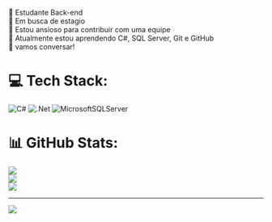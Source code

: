 🔭 Estudante Back-end<br>👯 Em busca de estagio<br>🤝 Estou ansioso para contribuir com uma equipe<br>🌱 Atualmente estou aprendendo C#, SQL Server, Git e GitHub<br>💬 vamos conversar!

# 💻 Tech Stack:
![C#](https://img.shields.io/badge/c%23-%23239120.svg?style=for-the-badge&logo=csharp&logoColor=white) ![.Net](https://img.shields.io/badge/.NET-5C2D91?style=for-the-badge&logo=.net&logoColor=white) ![MicrosoftSQLServer](https://img.shields.io/badge/Microsoft%20SQL%20Server-CC2927?style=for-the-badge&logo=microsoft%20sql%20server&logoColor=white)
# 📊 GitHub Stats:
![](https://github-readme-stats.vercel.app/api?username=devjoaolimaw&theme=nightowl&hide_border=false&include_all_commits=false&count_private=false)<br/>
![](https://github-readme-streak-stats.herokuapp.com/?user=devjoaolimaw&theme=nightowl&hide_border=false)<br/>
![](https://github-readme-stats.vercel.app/api/top-langs/?username=devjoaolimaw&theme=nightowl&hide_border=false&include_all_commits=false&count_private=false&layout=compact)

---
[![](https://visitcount.itsvg.in/api?id=devjoaolimaw&icon=0&color=0)](https://visitcount.itsvg.in)

<!-- Proudly created with GPRM ( https://gprm.itsvg.in ) -->
